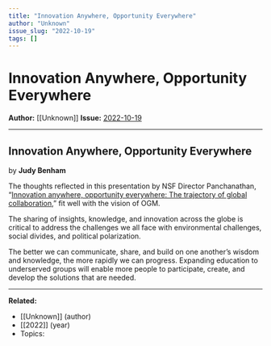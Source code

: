```yaml
---
title: "Innovation Anywhere, Opportunity Everywhere"
author: "Unknown"
issue_slug: "2022-10-19"
tags: []
---
```


# Innovation Anywhere, Opportunity Everywhere

**Author:** [[Unknown]]
**Issue:** [2022-10-19](https://plex.collectivesensecommons.org/2022-10-19/)

---

## Innovation Anywhere, Opportunity Everywhere
by **Judy Benham**

The thoughts reflected in this presentation by NSF Director Panchanathan, “[Innovation anywhere, opportunity everywhere: The trajectory of global collaboration](https://beta.nsf.gov/news/nsf-director-panchanathan-delivered-remarks-2022),” fit well with the vision of OGM.

The sharing of insights, knowledge, and innovation across the globe is critical to address the challenges we all face with environmental challenges, social divides, and political polarization.

The better we can communicate, share, and build on one another’s wisdom and knowledge, the more rapidly we can progress. Expanding education to underserved groups will enable more people to participate, create, and develop the solutions that are needed.

---

**Related:**
- [[Unknown]] (author)
- [[2022]] (year)
- Topics: 

